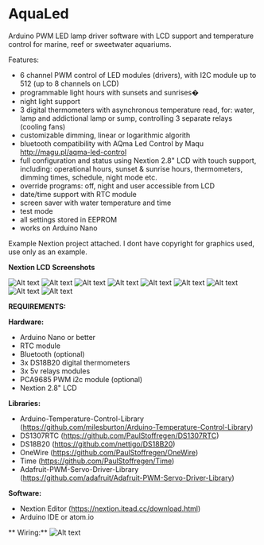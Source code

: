 # AquaLed

Arduino PWM LED lamp driver software with LCD support and temperature control for marine, reef or sweetwater aquariums.

Features:
- 6 channel PWM control of LED modules (drivers), with I2C module up to 512 (up to 8 channels on LCD)
- programmable light hours with sunsets and sunrises�
- night light support
- 3 digital thermometers with asynchronous temperature read, for: water, lamp and addictional lamp or sump, controlling 3 separate  relays (cooling fans)
- customizable dimming, linear or logarithmic algorith
- bluetooth compatibility with AQma Led Control by Maqu http://magu.pl/aqma-led-control
- full configuration and status using Nextion 2.8" LCD with touch support, including: operational hours, sunset & sunrise hours, thermometers, dimming times, schedule, night mode etc.
- override programs: off, night and user accessible from LCD
- date/time support with RTC module
- screen saver with water temperature and time
- test mode
- all settings stored in EEPROM
- works on Arduino Nano

Example Nextion project attached. I dont have copyright for graphics used, use only as an example.

**Nextion LCD Screenshots**
 
![Alt text](http://pifpaf.pl/ftp/aqualed/ssen/0.jpg "AquaLed")
![Alt text](http://pifpaf.pl/ftp/aqualed/ssen/1.jpg "AquaLed")
![Alt text](http://pifpaf.pl/ftp/aqualed/ssen/2.jpg "AquaLed")
![Alt text](http://pifpaf.pl/ftp/aqualed/ssen/9.jpg "AquaLed")
![Alt text](http://pifpaf.pl/ftp/aqualed/ssen/3.jpg "AquaLed")
![Alt text](http://pifpaf.pl/ftp/aqualed/ssen/4.jpg "AquaLed")
![Alt text](http://pifpaf.pl/ftp/aqualed/ssen/5.jpg "AquaLed")
![Alt text](http://pifpaf.pl/ftp/aqualed/ssen/6.jpg "AquaLed")
![Alt text](http://pifpaf.pl/ftp/aqualed/ssen/7.jpg "AquaLed")

**REQUIREMENTS:**

**Hardware:**
- Arduino Nano or better
- RTC module 
- Bluetooth (optional)
- 3x DS18B20 digital thermometers 
- 3x 5v relays modules
- PCA9685 PWM i2c module (optional)
- Nextion 2.8" LCD

**Libraries:**
- Arduino-Temperature-Control-Library (https://github.com/milesburton/Arduino-Temperature-Control-Library) 
- DS1307RTC (https://github.com/PaulStoffregen/DS1307RTC)
- DS18B20 (https://github.com/nettigo/DS18B20)
- OneWire (https://github.com/PaulStoffregen/OneWire)
- Time (https://github.com/PaulStoffregen/Time)
- Adafruit-PWM-Servo-Driver-Library (https://github.com/adafruit/Adafruit-PWM-Servo-Driver-Library)

**Software:**
- Nextion Editor (https://nextion.itead.cc/download.html)
- Arduino IDE or atom.io
 
** Wiring:**
![Alt text](http://pifpaf.pl/ftp/aqualed/ss/wiring.jpg "AquaLed")

